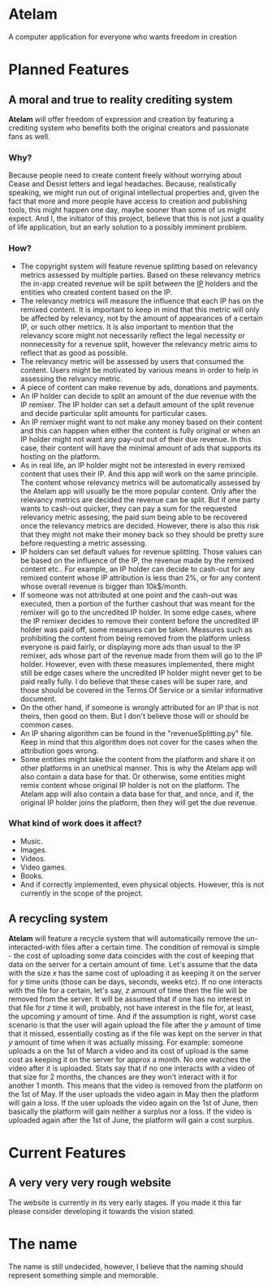 # Atelam
A computer application for everyone who wants freedom in creation

# Planned Features

## A moral and true to reality crediting system
**Atelam** will offer freedom of expression and creation by featuring a crediting system who benefits both the original creators and passionate fans as well.

### Why?
Because people need to create content freely without worrying about Cease and Desist letters and legal headaches. Because, realistically speaking, we might run out of original intellectual properties and, given the fact that more and more people have access to creation and publishing tools, this might happen one day, maybe sooner than some of us might expect. And I, the initiator of this project, believe that this is not just a quality of life application, but an early solution to a possibly imminent problem.

### How?
- The copyright system will feature revenue splitting based on relevancy metrics assessed by multiple parties. Based on these relevancy metrics the in-app created revenue will be split between the [IP](https://en.wikipedia.org/wiki/Intellectual_property) holders and the entities who created content based on the IP.
- The relevancy metrics will measure the influence that each IP has on the remixed content. It is important to keep in mind that this metric will only be affected by relevancy, not by the amount of appearances of a certain IP, or such other metrics. It is also important to mention that the relevancy score might not necessarily reflect the legal necessity or nonnecessity for a revenue split, however the relevancy metric aims to reflect that as good as possible.
- The relevancy metric will be assessed by users that consumed the content. Users might be motivated by various means in order to help in assessing the relvancy metric.
- A piece of content can make revenue by ads, donations and payments.
- An IP holder can decide to split an amount of the due revenue with the IP remixer. The IP holder can set a default amount of the split revenue and decide particular split amounts for particular cases.
- An IP remixer might want to not make any money based on their content and this can happen when either the content is fully original or when an IP holder might not want any pay-out out of their due revenue. In this case, their content will have the minimal amount of ads that supports its hosting on the platform.
- As in real life, an IP holder might not be interested in every remixed content that uses their IP. And this app will work on the same principle. The content whose relevancy metrics will be automatically assessed by the Atelam app will usually be the more popular content. Only after the relevancy metrics are decided the revenue can be split. But if one party wants to cash-out quicker, they can pay a sum for the requested relevancy metric assesing, the paid sum being able to be recovered once the relevancy metrics are decided. However, there is also this risk that they might not make their money back so they should be pretty sure before requesting a metric assessing.
- IP holders can set default values for revenue splitting. Those values can be based on the influence of the IP, the revenue made by the remixed content etc.. For example, an IP holder can decide to cash-out for any remixed content whose IP attribution is less than 2%, or for any content whose overall revenue is bigger than 10k$/month.
- If someone was not attributed at one point and the cash-out was executed, then a portion of the further cashout that was meant for the remixer will go to the uncredited IP holder. In some edge cases, where the IP remixer decides to remove their content before the uncredited IP holder was paid off, some measures can be taken. Measures such as prohibiting the content from being removed from the platform unless everyone is paid fairly, or displaying more ads than usual to the IP remixer, ads whose part of the revenue made from them will go to the IP holder. However, even with these measures implemented, there might still be edge cases where the uncredited IP holder might never get to be paid really fully. I do believe that these cases will be super rare, and those should be covered in the Terms Of Service or a similar informative document.
- On the other hand, if someone is wrongly attributed for an IP that is not theirs, then good on them. But I don't believe those will or should be common cases.
- An IP sharing algorithm can be found in the "revenueSplitting.py" file. Keep in mind that this algorithm does not cover for the cases when the attribution goes wrong.
- Some entities might take the content from the platform and share it on other platforms in an unethical manner. This is why the Atelam app will also contain a data base for that. Or otherwise, some entities might remix content whose original IP holder is not on the platform. The Atelam app will also contain a data base for that, and once, and if, the original IP holder joins the platform, then they will get the due revenue.

### What kind of work does it affect?
- Music.
- Images.
- Videos.
- Video games.
- Books.
- And if correctly implemented, even physical objects. However, this is not currently in the scope of the project.

## A recycling system
**Atelam** will feature a recycle system that will automatically remove the un-interacted-with files after a certain time. The condition of removal is simple - the cost of uploading some data coincides with the cost of keeping that data on the server for a certain amount of time.
Let's assume that the data with the size *x* has the same cost of uploading it as keeping it on the server for *y* time units (those can be days, seconds, weeks etc). If no one interacts with the file for a certain, let's say, *z* amount of time then the file will be removed from the server. It will be assumed that if one has no interest in that file for *z* time it will, probably, not have interest in the file for, at least, the upcoming *y* amount of time. And if the assumption is right, worst case scenario is that the user will again upload the file after the *y* amount of time that it missed, essentially costing as if the file was kept on the server in that *y* amount of time when it was actually missing.
For example: someone uploads a on the 1st of March a video and its cost of upload is the same cost as keeping it on the server for approx a month. No one watches the video after it is uploaded. Stats say that if no one interacts with a video of that size for 2 months, the chances are they won't interact with it for another 1 month. This means that the video is removed from the platform on the 1st of May. If the user uploads the video again in May then the platform will gain a loss. If the user uploads the video again on the 1st of June, then basically the platform will gain neither a surplus nor a loss. If the video is uploaded again after the 1st of June, the platform will gain a cost surplus.

# Current Features

## A very very very rough website
The website is currently in its very early stages. If you made it this far please consider developing it towards the vision stated.

# The name
The name is still undecided, however, I believe that the naming should represent something simple and memorable.
